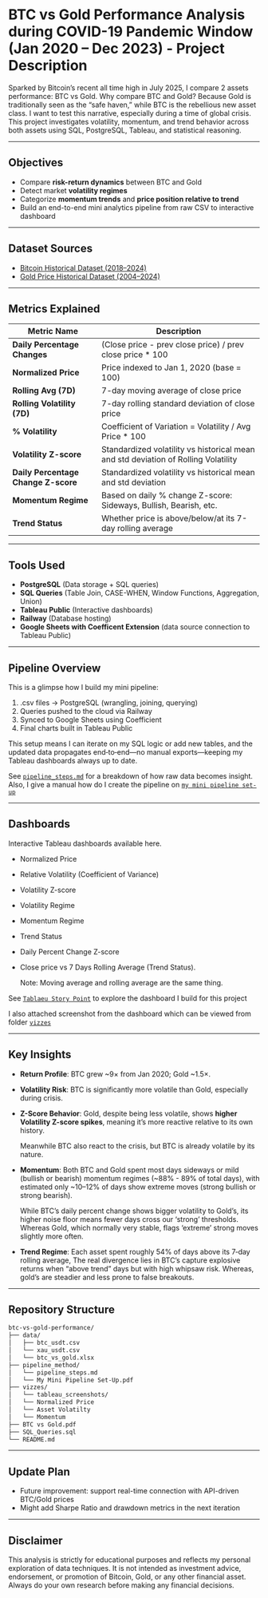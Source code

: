 # BTC vs Gold Performance Analysis during COVID-19 Pandemic Window (Jan 2020 – Dec 2023) - Project Description
Sparked by Bitcoin’s recent all time high in July 2025, I compare 2 assets performance: BTC vs Gold. 
Why compare BTC and Gold? Because Gold is traditionally seen as the “safe haven,” while BTC is the rebellious new asset class. I want to test this narrative, especially during a time of global crisis. This project investigates volatility, momentum, and trend behavior across both assets using SQL, PostgreSQL, Tableau, and statistical reasoning.

---

## Objectives

- Compare **risk-return dynamics** between BTC and Gold
- Detect market **volatility regimes**
- Categorize **momentum trends** and **price position relative to trend**
- Build an end-to-end mini analytics pipeline from raw CSV to interactive dashboard

---

## Dataset Sources

- [Bitcoin Historical Dataset (2018–2024)](https://www.kaggle.com/datasets/novandraanugrah/bitcoin-historical-datasets-2018-2024)
- [Gold Price Historical Dataset (2004–2024)](https://www.kaggle.com/datasets/novandraanugrah/xauusd-gold-price-historical-data-2004-2024)

---

## Metrics Explained

| Metric Name               | Description                                                                 |
|---------------------------|-----------------------------------------------------------------------------|
| **Daily Percentage Changes** | (Close price - prev close price) / prev close price  * 100                |
| **Normalized Price**      | Price indexed to Jan 1, 2020 (base = 100)                                   |
| **Rolling Avg (7D)**      | 7-day moving average of close price                                         |
| **Rolling Volatility (7D)** | 7-day rolling standard deviation of close price                            |
| **% Volatility**          | Coefficient of Variation = Volatility / Avg Price * 100                     |
| **Volatility Z-score**    | Standardized volatility vs historical mean and std deviation of Rolling Volatility |
| **Daily Percentage Change Z-score**    | Standardized volatility vs historical mean and std deviation   |
| **Momentum Regime**       | Based on daily % change Z-score: Sideways, Bullish, Bearish, etc.           |
| **Trend Status**          | Whether price is above/below/at its 7-day rolling average                    |

---

## Tools Used

- **PostgreSQL** (Data storage + SQL queries)
- **SQL Queries** (Table Join, CASE-WHEN, Window Functions, Aggregation, Union)
- **Tableau Public** (Interactive dashboards)
- **Railway** (Database hosting)
- **Google Sheets with Coefficent Extension** (data source connection to Tableau Public)

---

## Pipeline Overview

This is a glimpse how I build my mini pipeline: 
1. .csv files → PostgreSQL (wrangling, joining, querying)
2. Queries pushed to the cloud via Railway
3. Synced to Google Sheets using Coefficient
4. Final charts built in Tableau Public
   
This setup means I can iterate on my SQL logic or add new tables, and the updated data propagates end‑to‑end—no manual exports—keeping my Tableau dashboards always up to date.


See [`pipeline_steps.md`](https://github.com/yudityaartha/BTC-vs-Gold-Performance-Analysis-during-COVID-19-Pandemic-Window/blob/main/pipeline_method/pipeline_steps.md) for a breakdown of how raw data becomes insight. 
Also, I give a manual how do I create the pipeline on [`my mini pipeline set-up`](https://github.com/yudityaartha/BTC-vs-Gold-Performance-Analysis-during-COVID-19-Pandemic-Window/blob/main/pipeline_method/My%20Mini%20Pipeline%20Set-Up.pdf)

---

## Dashboards

Interactive Tableau dashboards available here.

- Normalized Price
- Relative Volatility (Coefficient of Variance)
- Volatility Z-score
- Volatility Regime
- Momentum Regime
- Trend Status
- Daily Percent Change Z-score
- Close price vs 7 Days Rolling Average (Trend Status).

  Note: Moving average and rolling average are the same thing.
  
See [`Tablaeu Story Point`](https://public.tableau.com/views/BTCandGoldPerfomanceonCOVID-19PandemicWindow/Story?:language=en-US&publish=yes&:sid=&:redirect=auth&:display_count=n&:origin=viz_share_link) to explore the dashboard I build for this project

I also attached screenshot from the dashboard which can be viewed from folder [`vizzes`](https://github.com/yudityaartha/BTC-vs-Gold-Performance-Analysis-during-COVID-19-Pandemic-Window/tree/main/vizzes) 

---

## Key Insights

- **Return Profile**: BTC grew ~9× from Jan 2020; Gold ~1.5×.
- **Volatility Risk**: BTC is significantly more volatile than Gold, especially during crisis.
- **Z-Score Behavior**: Gold, despite being less volatile, shows **higher Volatility Z-score spikes**, meaning it’s more reactive relative to its own history.

  Meanwhile BTC also react to the crisis, but BTC is already volatile by its nature.
- **Momentum**: Both BTC and Gold spent most days sideways or mild (bullish or bearish) momentum regimes (~88% - 89% of total days), with estimated only ~10–12% of days show extreme moves (strong bullish or strong bearish).

  While BTC’s daily percent change shows bigger volatility to Gold’s, its higher noise floor means fewer days cross our ‘strong’ thresholds. Whereas Gold, which normally very stable, flags ‘extreme’ strong moves slightly more often.
- **Trend Regime**: Each asset spent roughly 54% of days above its 7‑day rolling average, The real divergence lies in BTC’s capture explosive returns when “above trend” days but with high whipsaw risk. Whereas, gold’s are steadier and less prone to false breakouts.



---

## Repository Structure

```bash
btc-vs-gold-performance/
├── data/
│   ├── btc_usdt.csv
│   └── xau_usdt.csv
│   └── btc_vs_gold.xlsx
├── pipeline_method/
│   └── pipeline_steps.md
│   └── My Mini Pipeline Set-Up.pdf
├── vizzes/
│   └── tableau_screenshots/
│   └── Normalized Price
│   └── Asset Volatilty
│   └── Momentum
├── BTC vs Gold.pdf
├── SQL_Queries.sql
└── README.md
```

---

## Update Plan
- Future improvement: support real-time connection with API-driven BTC/Gold prices
- Might add Sharpe Ratio and drawdown metrics in the next iteration

--- 

## Disclaimer
This analysis is strictly for educational purposes and reflects my personal exploration of data techniques. It is not intended as investment advice, endorsement, or promotion of Bitcoin, Gold, or any other financial asset. Always do your own research before making any financial decisions.
